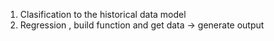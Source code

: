 1. Clasification to the historical data model
2. Regression , build function and get data -> generate output